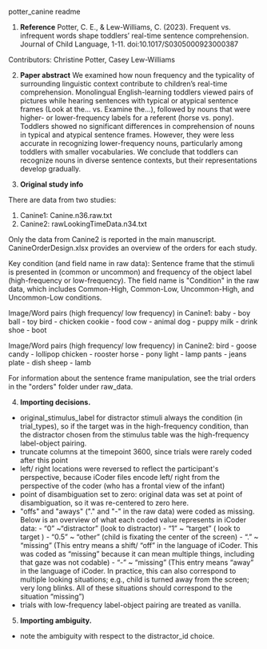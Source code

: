 potter_canine readme

1. **Reference**
Potter, C. E., & Lew-Williams, C. (2023). Frequent vs. infrequent words shape toddlers’ real-time sentence comprehension. Journal of Child Language, 1-11. doi:10.1017/S0305000923000387

Contributors: Christine Potter, Casey Lew-Williams

2. **Paper abstract**
We examined how noun frequency and the typicality of surrounding linguistic context contribute to children’s real-time comprehension. Monolingual English-learning toddlers viewed pairs of pictures while hearing sentences with typical or atypical sentence frames (Look at the… vs. Examine the…), followed by nouns that were higher- or lower-frequency labels for a referent (horse vs. pony). Toddlers showed no significant differences in comprehension of nouns in typical and atypical sentence frames. However, they were less accurate in recognizing lower-frequency nouns, particularly among toddlers with smaller vocabularies. We conclude that toddlers can recognize nouns in diverse sentence contexts, but their representations develop gradually.

3. **Original study info**

There are data from two studies:
1. Canine1: Canine.n36.raw.txt
2. Canine2: rawLookingTimeData.n34.txt

Only the data from Canine2 is reported in the main manuscript. CanineOrderDesign.xlsx provides an overview of the orders for each study.

Key condition (and field name in raw data): 
Sentence frame that the stimuli is presented in (common or uncommon) and frequency of the object label (high-frequency or low-frequency). The field name is "Condition" in the raw data, which includes Common-High, Common-Low, Uncommon-High, and Uncommon-Low conditions. 

Image/Word pairs (high frequency/ low frequency) in Canine1:
baby - boy
ball - toy
bird - chicken
cookie - food
cow - animal
dog - puppy
milk - drink
shoe - boot

Image/Word pairs (high frequency/ low frequency) in Canine2:
bird - goose
candy - lollipop
chicken - rooster
horse - pony
light - lamp
pants - jeans
plate - dish
sheep - lamb

For information about the sentence frame manipulation, see the trial orders in the "orders" folder under raw_data.


4. **Importing decisions.** 
- original_stimulus_label for distractor stimuli always the condition (in trial_types), so if the target was in the high-frequency condition, than the distractor chosen from the stimulus table was the high-frequency label-object pairing.
- truncate columns at the timepoint 3600, since trials were rarely coded after this point
- left/ right locations were reversed to reflect the participant's perspective, because iCoder files encode left/ right from the perspective of the coder (who has a frontal view of the infant)
- point of disambiguation set to zero: original data was set at point of disambiguation, so it was re-centered to zero here.
- "offs" and "aways" ("." and "-" in the raw data) were coded as missing. Below is an overview of what each coded value represents in iCoder data:
        - “0” ~“distractor” (look to distractor)
        - “1” ~ “target” ( look to target )
        - “0.5” ~ “other” (child is fixating the center of the screen)
        - “.” ~ “missing” (This entry means a shift/ “off” in the language of iCoder. This was coded as “missing” because it can mean multiple things, including that gaze was not codable)
        - “-” ~ “missing” (This entry means “away” in the language of iCoder. In practice, this can also correspond to multiple looking situations; e.g., child is turned away from the screen; very long blinks. All of these situations should correspond to the situation “missing”)
- trials with low-frequency label-object pairing are treated as vanilla.

5. **Importing ambiguity.** 
- note the ambiguity with respect to the distractor_id choice.
